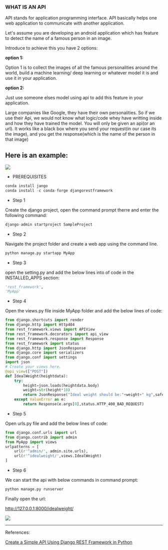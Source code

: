 ### WHAT IS AN API

API stands for application programming interface. API basically helps one web application to communicate with another application.

Let's assume you are developing an android application which has feature to detect the name of a famous person in an image.

Introduce to achieve this you have 2 options:

**option 1:**

Option 1 is to collect the images of all the famous personalities around the world, build a machine learning/ deep learning or whatever model it is and use it in your application.

**option 2:**

Just use someone elses model using api to add this feature in your application.

Large companies like Google, they have their own personalities. So if we use their Api, we would not know what logic/code whey have writting inside and how they have trained the model.  You will only be given an api(or an url). It works like a black box where you send your request(in our case its the image), and you get the response(which is the name of the person in that image)

## Here is an example:


![](https://tva1.sinaimg.cn/large/006y8mN6gy1g8n19m8oa5j30r20p210k.jpg)

- PREREQUISITES

```python
conda install jango
conda install -c conda-forge djangorestframework
```

- Step 1

Create the django project, open the command prompt therre and enter the following command:

```python
django-admin startproject SampleProject

```

- Step 2

Navigate the project folder and create a web app using the command line.

```python
python manage.py startapp MyApp
```

- Step 3

open the setting.py and add the below lines into of code in the  INSTALLED_APPS section:

```python
'rest_framework',
'MyApp'
```

- Step 4

Open the views.py file inside MyApp folder and add the below lines of code:

```python
from django.shortcuts import render
from django.http import Http404
from rest_framework.views import APIView
from rest_framework.decorators import api_view
from rest_framework.response import Response
from rest_framework import status
from django.http import JsonResponse
from django.core import serializers
from django.conf import settings
import json
# Create your views here.
@api_view(["POST"])
def IdealWeight(heightdata):
    try:
        height=json.loads(heightdata.body)
        weight=str(height*10)
        return JsonResponse("Ideal weight should be:"+weight+" kg",safe=False)
    except ValueError as e:
        return Response(e.args[0],status.HTTP_400_BAD_REQUEST)
```

- Step 5

Open urls.py file and add the below lines of code:

```python
from django.conf.urls import url
from django.contrib import admin
from MyApp import views
urlpatterns = [
    url(r'^admin/', admin.site.urls),
    url(r'^idealweight/',views.IdealWeight)
]
```
- Step 6

We can start the api with below commands in command prompt:

```python
python manage.py runserver

```

Finally open the url:

http://127.0.0.1:8000/idealweight/


![](https://tva1.sinaimg.cn/large/006y8mN6gy1g8n2px0h78j30rg0osjt7.jpg)

***

References:

[Create a Simple API Using Django REST Framework in Python](https://dzone.com/articles/create-a-simple-api-using-django-rest-framework-in)
